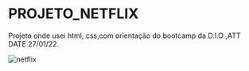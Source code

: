 <h1>PROJETO_NETFLIX</h1>

<p>Projeto onde usei html, css,com orientação do bootcamp da D.I.O ,ATT DATE 27/01/22.</p>


![netflix](https://user-images.githubusercontent.com/94874005/151727294-623c52f3-8e7b-4e23-9f95-5931050dfcf0.jpg) 

